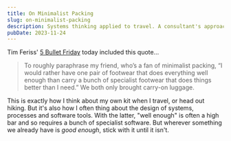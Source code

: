 ```yaml
---
title: On Minimalist Packing
slug: on-minimalist-packing
description: Systems thinking applied to travel. A consultant's approach to minimalist packing for remote work and efficient travel.
pubDate: 2023-11-24
---
```


Tim Feriss' [5 Bullet Friday](https://go.tim.blog/5-bullet-friday-1/) today included this quote...

> To roughly paraphrase my friend, who’s a fan of minimalist packing, “I would rather have one pair of footwear that does everything well enough than carry a bunch of specialist footwear that does things better than I need.” We both only brought carry-on luggage.

This is exactly how I think about my own kit when I travel, or head out hiking. But it's also how I often thing about the design of systems, processes and software tools. With the latter, "well enough" is often a high bar and so requires a bunch of specialist software. But wherever something we already have is _good enough_, stick with it until it isn't.
